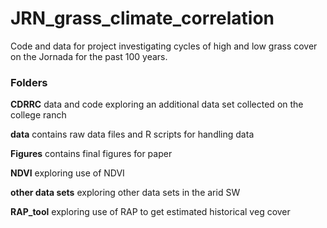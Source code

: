 # JRN_grass_climate_correlation

Code and data for project investigating cycles of high and low grass cover on the Jornada for the past 100 years.

### Folders
__CDRRC__ data and code exploring an additional data set collected on the college ranch

__data__ contains raw data files and R scripts for handling data

__Figures__ contains final figures for paper

__NDVI__ exploring use of NDVI

__other data sets__ exploring other data sets in the arid SW

__RAP_tool__ exploring use of RAP to get estimated historical veg cover
